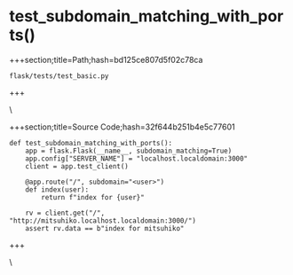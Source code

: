 



# test_subdomain_matching_with_ports()
  
+++section;title=Path;hash=bd125ce807d5f02c78ca

`flask/tests/test_basic.py`
  
+++

\
  
+++section;title=Source Code;hash=32f644b251b4e5c77601
```
def test_subdomain_matching_with_ports():
    app = flask.Flask(__name__, subdomain_matching=True)
    app.config["SERVER_NAME"] = "localhost.localdomain:3000"
    client = app.test_client()

    @app.route("/", subdomain="<user>")
    def index(user):
        return f"index for {user}"

    rv = client.get("/", "http://mitsuhiko.localhost.localdomain:3000/")
    assert rv.data == b"index for mitsuhiko"
```  
+++

\
